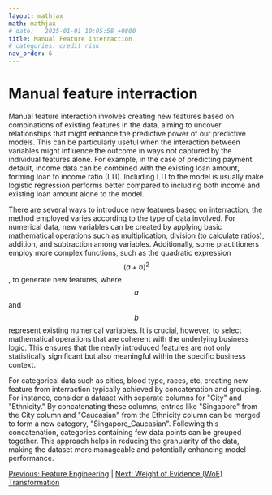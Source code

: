 ```yaml
---
layout: mathjax
math: mathjax
# date:   2025-01-01 10:05:58 +0800
title: Manual Feature Interraction
# categories: credit risk
nav_order: 6
---
```


# Manual feature interraction
Manual feature interaction involves creating new features based on combinations of existing features in the data, aiming to uncover relationships that might enhance the predictive power of our predictive models. This can be particularly useful when the interaction between variables might influence the outcome in ways not captured by the individual features alone. For example, in the case of predicting payment default, income data can be combined with the existing loan amount, forming loan to income ratio (LTI). Including LTI to the model is usually make logistic regression performs better compared to including both income and existing loan amount alone to the model. 

There are several ways to introduce new features based on interraction, the method employed varies according to the type of data involved. For numerical data, new variables can be created by applying basic mathematical operations such as multiplication, division (to calculate ratios), addition, and subtraction among variables. Additionally, some practitioners employ more complex functions, such as the quadratic expression $$(a+b)^2$$, to generate new features, where $$a$$ and $$b$$ represent existing numerical variables. It is crucial, however, to select mathematical operations that are coherent with the underlying business logic. This ensures that the newly introduced features are not only statistically significant but also meaningful within the specific business context.

For categorical data such as cities, blood type, races, etc, creating new feature from interraction typically achieved by concatenation and grouping. For instance, consider a dataset with separate columns for "City" and "Ethnicity." By concatenating these columns, entries like "Singapore" from the City column and "Caucasian" from the Ethnicity column can be merged to form a new category, "Singapore_Caucasian". Following this concatenation, categories containing few data points can be grouped together. This approach helps in reducing the granularity of the data, making the dataset more manageable and potentially enhancing model performance.

[Previous: Feature Engineering](./feature-engineering.md) | [Next: Weight of Evidence (WoE) Transformation](./weight-of-evidence.md)